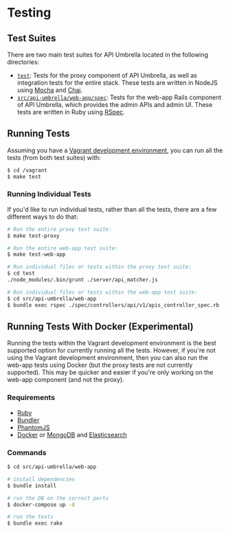 # Testing

## Test Suites

There are two main test suites for API Umbrella located in the following directories:

- [`test`](https://github.com/NREL/api-umbrella/tree/master/test): Tests for the proxy component of API Umbrella, as well as integration tests for the entire stack. These tests are written in NodeJS using [Mocha](https://mochajs.org) and [Chai](http://chaijs.com).
- [`src/api-umbrella/web-app/spec`](https://github.com/NREL/api-umbrella/tree/master/src/api-umbrella/web-app/spec): Tests for the web-app Rails component of API Umbrella, which provides the admin APIs and admin UI. These tests are written in Ruby using [RSpec](http://rspec.info).

## Running Tests

Assuming you have a [Vagrant development environment](dev-setup.html), you can run all the tests (from both test suites) with:

```sh
$ cd /vagrant
$ make test
```

### Running Individual Tests

If you'd like to run individual tests, rather than all the tests, there are a few different ways to do that:

```sh
# Run the entire proxy test suite: 
$ make test-proxy

# Run the entire web-app test suite:
$ make test-web-app

# Run individual files or tests within the proxy test suite:
$ cd test
./node_modules/.bin/grunt ./server/api_matcher.js

# Run individual files or tests within the web-app test suite:
$ cd src/api-umbrella/web-app
$ bundle exec rspec ./spec/controllers/api/v1/apis_controller_spec.rb
```

## Running Tests With Docker (Experimental)

Running the tests within the Vagrant development environment is the best supported option for currently running all the tests. However, if you're not using the Vagrant development environment, then you can also run the web-app tests using Docker (but the proxy tests are not currently supported). This may be quicker and easier if you're only working on the web-app component (and not the proxy).

### Requirements

- [Ruby](https://www.ruby-lang.org/en/)
- [Bundler](http://bundler.io/)
- [PhantomJS](http://phantomjs.org/download.html)
- [Docker](https://www.docker.com/) or [MongoDB](https://www.docker.com/) and [Elasticsearch](https://www.elastic.co/products/elasticsearch)

### Commands

```bash
$ cd src/api-umbrella/web-app

# install dependencies
$ bundle install

# run the DB on the correct ports
$ docker-compose up -d

# run the tests
$ bundle exec rake
```
